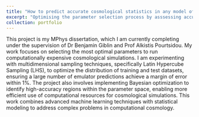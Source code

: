 ```yaml
---
title: "How to predict accurate cosmological statistics in any model of gravity"
excerpt: "Optimising the parameter selection process by asssessing accuracy of GP emulator predictions with different samples, and using Bayesian Optimisation to find the most optimal regions of the parameter space." #<br/><img src='/images/500x300.png'>"
collection: portfolio
---
```


This project is my MPhys dissertation, which I am currently completing under the supervision of Dr Benjamin Giblin and Prof Alkistis Pourtsidou. My work focuses on selecting the most optimal parameters to run computationally expensive cosmological simulations. I am experimenting with multidimensional sampling techniques, specifically Latin Hypercube Sampling (LHS), to optimize the distribution of training and test datasets, ensuring a large number of emulator predictions achieve a margin of error within 1%. The project also involves implementing Bayesian optimization to identify high-accuracy regions within the parameter space, enabling more efficient use of computational resources for cosmological simulations. This work combines advanced machine learning techniques with statistical modeling to address complex problems in computational cosmology.
